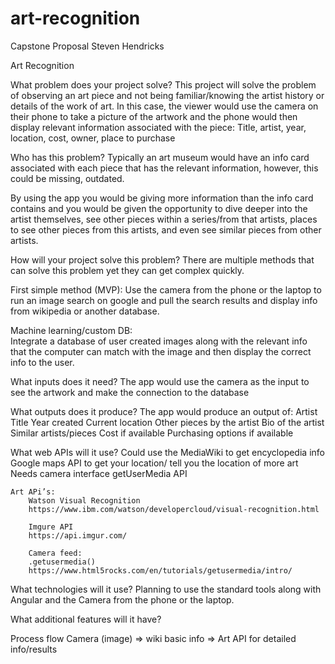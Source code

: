 # art-recognition


Capstone Proposal								Steven Hendricks

Art Recognition

What problem does your project solve?
	This project will solve the problem of observing an art piece and not being familiar/knowing the artist history or details of the work of art.  In this case, the viewer would use the camera on their phone to take a picture of the artwork and the phone would then display relevant information associated with the piece:  Title, artist, year, location, cost, owner, place to purchase

Who has this problem?
	Typically an art museum would have an info card associated with each piece that has the relevant information, however, this could be missing, outdated.  

By using the app you would be giving more information than the info card contains and you would be given the opportunity to dive deeper into the artist themselves, see other pieces within a series/from that artists, places to see other pieces from this artists, and even see similar pieces from other artists.  

How will your project solve this problem?
	There are multiple methods that can solve this problem yet they can get complex quickly.

First simple method (MVP):
Use the camera from the phone or the laptop to run an image search on google and pull the search results and display info from wikipedia or another database.

Machine learning/custom DB:		
Integrate a database of user created images along with the relevant info that the computer can match with the image and then display the correct info to the user.

What inputs does it need?
	The app would use the camera as the input to see the artwork and make the connection to the database

What outputs does it produce?
	The app would produce an output of:
			Artist
			Title
			Year created
			Current location
			Other pieces by the artist
			Bio of the artist
			Similar artists/pieces
			Cost if available
			Purchasing options if available

What web APIs will it use?
	Could use the MediaWiki to get encyclopedia info
	Google maps API to get your location/ tell you the location of more art
	Needs camera interface
	getUserMedia API

	Art APi’s:
		Watson Visual Recognition
		https://www.ibm.com/watson/developercloud/visual-recognition.html

		Imgure API
		https://api.imgur.com/

		Camera feed:
		.getusermedia()
		https://www.html5rocks.com/en/tutorials/getusermedia/intro/


What technologies will it use?
	Planning to use the standard tools along with Angular and the Camera from the phone or the laptop.

What additional features will it have?

Process flow
	Camera (image) => wiki basic info => Art API for detailed info/results
